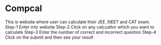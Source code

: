 # Compcal
This is website where user can calculate their JEE ,NEET and CAT exam.
Step-1 Enter into website
Step-2 Click on any calcualtor which you want to calculate
Step-3 Enter the number of correct and incorrect question
Step-4 Click on the submit and then see your result
